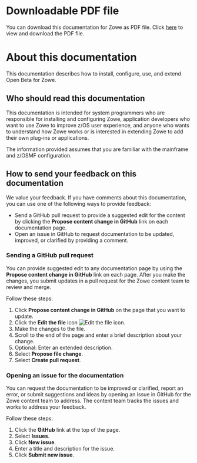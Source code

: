 # Downloadable PDF file

You can download this documentation for Zowe as PDF file. Click [here](https://github.com/zowe/docs-site/blob/master/docs/user-guide/PDF/Zowe_User_Guide.pdf) to view and download the PDF file.

# About this documentation

This documentation describes how to install, configure, use, and extend Open Beta for Zowe.  

## Who should read this documentation

This documentation is intended for system programmers who are responsible for installing and configuring Zowe, application developers who want to use Zowe to improve z/OS user experience, and anyone who wants to understand how Zowe works or is interested in extending Zowe to add their own plug-ins or applications.

The information provided assumes that you are familiar with the mainframe and z/OSMF configuration.

## How to send your feedback on this documentation

We value your feedback. If you have comments about this documentation, you can use one of the following ways to provide feedback:

- Send a GitHub pull request to provide a suggested edit for the content by clicking the **Propose content change in GitHub** link on each documentation page.
- Open an issue in GitHub to request documentation to be updated, improved, or clarified by providing a comment.

### Sending a GitHub pull request

You can provide suggested edit to any documentation page by using the **Propose content change in GitHub** link on each page. After you make the changes, you submit updates in a pull request for the Zowe content team to review and merge.

Follow these steps:

1. Click **Propose content change in GitHub** on the page that you want to update.
2. Click the **Edit the file** icon ![Edit the file icon](../images/common/icon_edit_this_file.png).
3. Make the changes to the file.
4. Scroll to the end of the page and enter a brief description about your change.
5. Optional: Enter an extended description.
6. Select **Propose file change**.
7. Select **Create pull request**.

### Opening an issue for the documentation

You can request the documentation to be improved or clarified, report an error, or submit suggestions and ideas by opening an issue in GitHub for the Zowe content team to address. The content team tracks the issues and works to address your feedback.

Follow these steps:

1. Click the **GitHub** link at the top of the page.
2. Select **Issues**.
3. Click **New issue**.
4. Enter a title and description for the issue.
5. Click **Submit new issue**.
